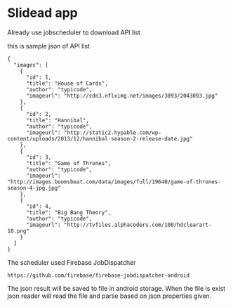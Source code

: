 # Slidead app

Already use jobscheduler to download API list 

this is sample json of API list

```
{
  "images": [
    {
      "id": 1,
      "title": "House of Cards",
      "author": "typicode",
      "imageurl": "http://cdn3.nflximg.net/images/3093/2043093.jpg"
    },
    {
      "id": 2,
      "title": "Hannibal",
      "author": "typicode",
      "imageurl": "http://static2.hypable.com/wp-content/uploads/2013/12/hannibal-season-2-release-date.jpg"
    },
    {
      "id": 3,
      "title": "Game of Thrones",
      "author": "typicode",
      "imageurl": "http://images.boomsbeat.com/data/images/full/19640/game-of-thrones-season-4-jpg.jpg"
    },
    {
      "id": 4,
      "title": "Big Bang Theory",
      "author": "typicode",
      "imageurl": "http://tvfiles.alphacoders.com/100/hdclearart-10.png"
    }
  ]
}
```

The scheduler used Firebase JobDispatcher

```https://github.com/firebase/firebase-jobdispatcher-android```


The json result will be saved to file in android storage. When the file is exist json reader will read the file and parse based on json properties given.
